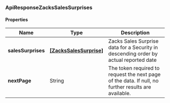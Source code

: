 
[//]: # (CLASS:ApiResponseZacksSalesSurprises)

[//]: # (KIND:object)

### ApiResponseZacksSalesSurprises

#### Properties

[//]: # (START_DEFINITION)

Name | Type | Description
------------ | ------------- | -------------
**salesSurprises** | [**[ZacksSalesSurprise]**](ZacksSalesSurprise.md) | Zacks Sales Surprise data for a Security in descending order by actual reported date &nbsp;
**nextPage** | String | The token required to request the next page of the data. If null, no further results are available. &nbsp;

[//]: # (END_DEFINITION)


[//]: # (CONTAINED_CLASS:ZacksSalesSurprise)





